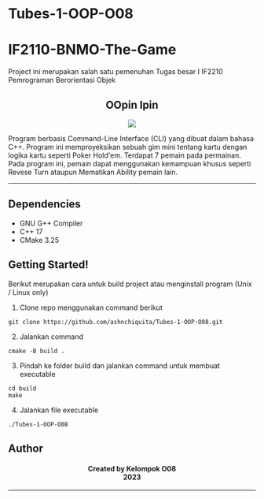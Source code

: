 # Tubes-1-OOP-O08
# IF2110-BNMO-The-Game
 Project ini merupakan salah satu pemenuhan Tugas besar I IF2210 Pemrograman Berorientasi Objek
<h2 align="center">
  OOpin Ipin<br/>
</h2>

<p align="center">
 <img src="https://user-images.githubusercontent.com/73476678/225608238-9df8048e-caa9-4f5b-b038-68b1693eca92.png">

</p>

<p> Program berbasis Command-Line Interface (CLI) yang dibuat dalam bahasa C++. Program ini memproyeksikan sebuah gim mini tentang kartu dengan logika kartu seperti Poker Hold'em. Terdapat 7 pemain pada permainan. Pada program ini, pemain dapat menggunakan kemampuan khusus seperti Revese Turn ataupun Mematikan Ability pemain lain. </p>
<hr>

## Dependencies

- GNU G++ Compiler
- C++ 17
- CMake 3.25

<a name="getting started"></a>

## Getting Started!

Berikut merupakan cara untuk build project atau menginstall program
(Unix / Linux only)
1. Clone repo menggunakan command berikut

```
git clone https://github.com/ashnchiquita/Tubes-1-OOP-O08.git
```

2. Jalankan command

```
cmake -B build .
```
3. Pindah ke folder build dan jalankan command untuk membuat executable

```
cd build
make
```

4. Jalankan file executable

```
./Tubes-1-OOP-O08
```

<a name="author"></a>

## Author
<h4 align="center">
    Created by Kelompok O08<br/>
    2023
</h4>
<hr>
